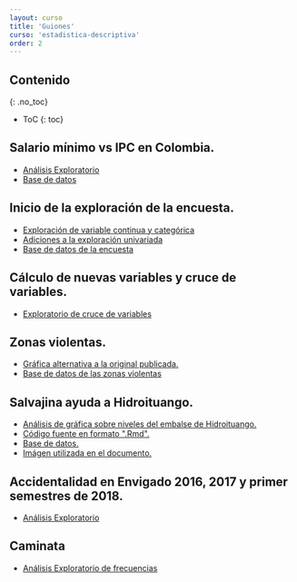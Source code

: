 ```yaml
---
layout: curso
title: 'Guiones'
curso: 'estadistica-descriptiva'
order: 2
---
```



## Contenido
{: .no_toc}

* ToC
{: toc}

## Salario mínimo vs IPC en Colombia.

 - [Análisis Exploratorio](./guiones/salario_minimo.html)
 - [Base de datos](./basesdedatos/salario_minimo_IPC_Colombia.xlsx)

## Inicio de la exploración de la encuesta.

 - [Exploración de variable continua y categórica](./guiones/explora_encuesta.html)
 - [Adiciones a la exploración univariada](./guiones/explora_encuesta2.html)
 - [Base de datos de la encuesta](./basesdedatos/encuesta.xlsx)

## Cálculo de nuevas variables y cruce de variables.

 - [Exploratorio de cruce de variables](./guiones/explora_encuesta3.html)

## Zonas violentas.

 - [Gráfica alternativa a la original publicada.](./guiones/zonas_violentas.html)
 - [Base de datos de las zonas violentas](./basesdedatos/zonas_violentas.xlsx)


## Salvajina ayuda a Hidroituango.

  - [Análisis de gráfica sobre niveles del embalse de Hidroituango.](./guiones/nivel_hidroituango.html)
  - [Código fuente en formato ".Rmd".](./guiones/nivel_hidroituango.Rmd)
  - [Base de datos.](./basesdedatos/nivel_hidroituango.xlsx)
  - [Imágen utilizada en el documento.](./guiones/niveles2.png)


## Accidentalidad en Envigado 2016, 2017 y primer semestres de 2018.

 - [Análisis Exploratorio](./guiones/EDA_check_list.html)

## Caminata

 - [Análisis Exploratorio de frecuencias](./guiones/caminta1.html)

<!---
## Contenido
{: .no_toc}

* ToC
{: toc}

## Exploratorio inicial de la encuesta de clase

 - [Relación entre posición real y estimada](./codigos/encuesta1.html)
 - [Código en formato ".Rmd"](./codigos/encuesta1.Rmd)

## Exploratorio del porcentaje y del PAPA

 - [Análisis exploratorio del PAPA y los porcentajes estimados y verdaderos](./codigos/encuesta2.html)
 - [Código en ".Rmd"](codigos/encuesta2.Rmd)
 - [Imágen utilizada dentro del el informe](./documentos/clasificacionPAPA.png)

## Cálculo de la edad y uso de barras

 - [Ejemplo de cálculo de edad y uso de barras](./codigos/encuesta3.html)

## Incio exploración de la base de datos de contratación en Antioquia.

En la página [Datos Abiertos](https://www.datos.gov.co/) del gobierno de
colombia bajo el título de
[Contratación Diciembre 2017](https://www.datos.gov.co/Organismos-de-Control/Contratacion-Diciembre-2017/4hcq-jric)
del departamento de Antioquia se tienen 7313 regístros de contratos
auditados por el departamento de Antioquia a diciembre de 2017.

Básicamente corresponde a:
"Reporte Consolidado de Contratación del mes de diciembre de 2017 de las entidades públicas que audita la Contraloria General de Antioquia".

 - [Contratación Diciembre 2017](./basesdedatos/Contratacion_Diciembre_2017.csv)
 - [Exploración y descripción general de la base de datos](./guiones/contratacion1.html)
 - [Manejo de base de datos](./guiones/contratacion2.html)


## Tamaño de muestra

  - Relación de las encuestas electorales para presidente en Colombia 2018 en
  [wikipedia](https://es.wikipedia.org/wiki/Elecciones_presidenciales_de_Colombia_de_2018)
  - [Guión para tamaño de muestra](./guiones/tammuest.html).
  - [Código para estimar tamaño de muestra](./guiones/tammuest.R).


## Comparación del tipo de gráficas.

  - [Análisis de resultados del comparativo de tipos de gráficas](./guiones/farmacias2.html)
  - [Base de datos del ejercicio de farmacias](./basesdedatos/farmacias_encuesta.xlsx)

## Mejora de una gráfica publicada.

  - [Análisis y mejora de una gráfica de El Colombiano](./guiones/graficas2.html)
  - [Base de datos de resultados de la encuesta](./basesdedatos/encuesta_votaciones.xlsx)

## Análisis descriptivo y exploratorio de la población en régimen contributivo 2016.

  - [Enlace a la fuente de la base de datos](https://www.datos.gov.co/Salud-y-Protecci-n-Social/Poblaci-n-del-Regimen-contributivo-del-Municipio-d/26xf-sdd3)
  - [Lectura incial de la base de datos](./guiones/01_lectura_ini.html)
  - [Exploración de la base datos de regimen contributivo](./guiones/02_lectura_proc.html)


## Datos de Anscombe.

 - [Datos de Anscombe](./guiones/anscombe_example.html)


## Interpolación exploratoria y manejo de mapas.

 - [Obtención de mapas](./guiones/obtener_mapa.html)
 - [Interpolación de mapas](./guiones/procesar_mapa1.html)
 - [Datos de altitud de Medellín](./basesdedatos/elevacionMedellin.csv)



## Contenido
{: .no_toc}

* ToC
{: toc}

## Presupuesto de la nación 2017-2018

- [Presupuesto 2017-2018](./guiones/presupuesto_2018_nb.nb.html)
- [Base de datos](./basesdedatos/presupuesto_nacion_2018.xlsx)

## Exploración y estimación del promedio de edad en la encuesta (I).

- [Exploración I](./guiones/explora_encuesta_01.nb.html)
- [Base de datos I](./basesdedatos/talleres_1_2.xlsx)

## Estimación del tamaño de muestra mediante simulación.

 - [Tamaño de muestra](./guiones/tammuest.R)

## Exploración del Promedio Aritmético Ponderado Acumulado (PAPA)

 - [Exploracion II](./guiones/explora_encuesta_02.nb.html)
 - [Base de datos actualizada](./basesdedatos/talleres_1_2_corregido.xlsx)

## Gráfica de "El Colombiano"

 - [Salarios en Colombia (archivo .Rmd)](./guiones/salarios.Rmd)
 - [Salarios en Colombia (archivo .html)](./guiones/salarios.html)
 - [Base de datos de salarios](./guiones/salarios.xlsx)

## Manejo de base de datos.

 - [Estimación de la población para Medellín por rango de edad y división política](./guiones/base_datos.html)
 - [Base de datos](./basesdedatos/Proyecciones_De_Poblaci_n_Medell_n_2016_2020.csv)

## Exploración de algunas variables de la encuesta de cultura

  - [Relación entre conocimiento en cultura y visita a ferias](./guiones/explora_encuesta_03.nb.html)
  - [Base de datos actualizada](./basesdedatos/talleres_1_2_corregido.xlsx)

## Componentes principales y análisis aglomerativo.

 - [Análisis sobre candidatos a monitoría](./guiones/componentesPrincipales.html)
 - [Base de datos de candidatos](./basesdedatos/candidatos.xlsx)

## Atenciones en consulta externa de salud. Medellin 2016.
 - [Enlace para descargar la base de datos](https://www.datos.gov.co/Salud-y-Protecci-n-Social/Atenciones-en-Consulta-Externa-Municipio-de-Medell/huya-zzzg).
 - [Lectura y conversión](./guiones/lectura_y_conversion_salud_medellin.html).
 - [Inicio exploracion](./guiones/salud_medellin.html).


## Lectura de datos del acelerómetro del celular

 - [Exploratorio inicial](./guiones/aceleracion.html)
 - [Camino 1](./basesdedatos/Camino a la oficina Grabaci_n 1.csv)
 - [Camino 2](./basesdedatos/Camino a la oficina 2 Grabaci_n 1.csv)
 - [Camino 3](./basesdedatos/Salida de la un_versidad Grabaci_n 1.csv)

## Procesamiento de varios archivos de aceleración

 - [Manejo de varios archivos de aceleración](./guiones/aceleracion2.html)

--->
